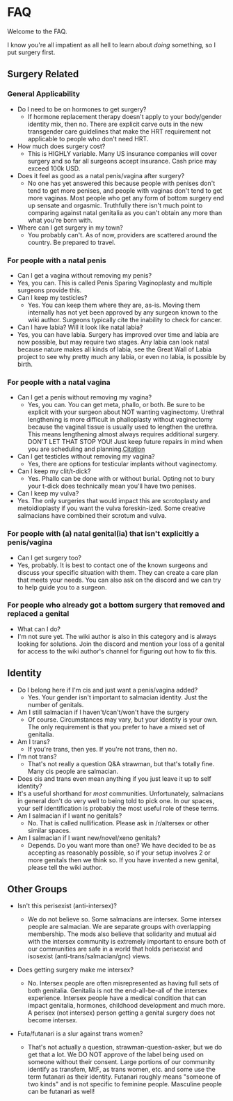 # FAQ
Welcome to the FAQ.

I know you're all impatient as all hell to learn about *doing* something, so I put surgery first.
## Surgery Related
### General Applicability
* Do I need to be on hormones to get surgery?
   * If hormone replacement therapy doesn't apply to your body/gender identity mix, then no. There are explicit carve outs in the new transgender care guidelines that make the HRT requirement not applicable to people who don't need HRT.
* How much does surgery cost?
   * This is HIGHLY variable. Many US insurance companies will cover surgery and so far all surgeons accept insurance. Cash price may exceed 100k USD.
* Does it feel as good as a natal penis/vagina after surgery?
   * No one has yet answered this because people with penises don't tend to get more penises, and people with vaginas don't tend to get more vaginas. Most people who get any form of bottom surgery end up sensate and orgasmic. Truthfully there isn't much point to comparing against natal genitalia as you can't obtain any more than what you're born with.
* Where can I get surgery in my town?
   * You probably can't. As of now, providers are scattered around the country. Be prepared to travel.

### For people with a natal penis
* Can I get a vagina without removing my penis?
* Yes, you can. This is called Penis Sparing Vaginoplasty and multiple surgeons provide this.
* Can I keep my testicles?
   * Yes. You can keep them where they are, as-is. Moving them internally has not yet been approved by any surgeon known to the wiki author. Surgeons typically cite the inability to check for cancer.
* Can I have labia? Will it look like natal labia?
* Yes, you can have labia. Surgery has improved over time and labia are now possible, but may require two stages. Any labia can look natal because nature makes all kinds of labia, see the Great Wall of Labia project to see why pretty much any labia, or even no labia, is possible by birth.

### For people with a natal vagina
* Can I get a penis without removing my vagina?
   * Yes, you can. You can get meta, phallo, or both. Be sure to be explicit with your surgeon about NOT wanting vaginectomy. Urethral lengthening is more difficult in phalloplasty without vaginectomy because the vaginal tissue is usually used to lengthen the urethra. This means lengthening almost always requires additional surgery. DON'T LET THAT STOP YOU! Just keep future repairs in mind when you are scheduling and planning.[Citation](https://pubmed.ncbi.nlm.nih.gov/19644267/)
* Can I get testicles without removing my vagina?
   * Yes, there are options for testicular implants without vaginectomy.
* Can I keep my clit/t-dick?
   * Yes. Phallo can be done with or without burial. Opting not to bury your t-dick does technically mean you'll have two penises.
* Can I keep my vulva?
* Yes. The only surgeries that would impact this are scrotoplasty and metoidioplasty if you want the vulva foreskin-ized. Some creative salmacians have combined their scrotum and vulva.

### For people with (a) natal genital(ia) that isn't explicitly a penis/vagina
* Can I get surgery too?
* Yes, probably. It is best to contact one of the known surgeons and discuss your specific situation with them. They can create a care plan that meets your needs. You can also ask on the discord and we can try to help guide you to a surgeon.

### For people who already got a bottom surgery that removed and replaced a genital
* What can I do?
* I'm not sure yet. The wiki author is also in this category and is always looking for solutions. Join the discord and mention your loss of a genital for access to the wiki author's channel for figuring out how to fix this.


## Identity
* Do I belong here if I'm cis and just want a penis/vagina added?
   * Yes. Your gender isn't important to salmacian identity. Just the number of genitals.
* Am I still salmacian if I haven't/can't/won't have the surgery
   * Of course. Circumstances may vary, but your identity is your own. The only requirement is that you prefer to have a mixed set of genitalia.
* Am I trans?
   * If you're trans, then yes. If you're not trans, then no.
* I'm not trans?
   * That's not really a question Q&amp;A strawman, but that's totally fine. Many cis people are salmacian.
* Does cis and trans even mean anything if you just leave it up to self identity?
* It's a useful shorthand for *most* communities. Unfortunately, salmacians in general don't do very well to being told to pick one. In our spaces, your self identification is probably the most useful role of these terms.
* Am I salmacian if I want no genitals?
   * No. That is called nullification. Please ask in /r/altersex or other similar spaces.
* Am I salmacian if I want new/novel/xeno genitals?
   * Depends. Do you want more than one? We have decided to be as accepting as reasonably possible, so if your setup involves 2 or more genitals then we think so. If you have invented a new genital, please tell the wiki author.

## Other Groups
* Isn't this perisexist (anti-intersex)?
   * We do not believe so. Some salmacians are intersex. Some intersex people are salmacian. We are separate groups with overlapping membership. The mods also believe that solidarity and mutual aid with the intersex community is extremely important to ensure both of our communities are safe in a world that holds perisexist and isosexist (anti-trans/salmacian/gnc) views.
* Does getting surgery make me intersex?
   * No. Intersex people are often misrepresented as having full sets of both genitalia. Genitalia is not the end-all-be-all of the intersex experience. Intersex people have a medical condition that can impact genitalia, hormones, childhood development and much more. A perisex (not intersex) person getting a genital surgery does not become intersex.

* Futa/futanari is a slur against trans women?
   * That's not actually a question, strawman-question-asker, but we do get that a lot. We DO NOT approve of the label being used on someone without their consent. Large portions of our community identify as transfem, MtF, as trans women, etc. and some use the term futanari as their identity. Futanari roughly means "someone of two kinds" and is not specific to feminine people. Masculine people can be futanari as well!
